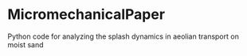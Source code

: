# MicromechanicalPaper
Python code for analyzing the splash dynamics in aeolian transport on moist sand
